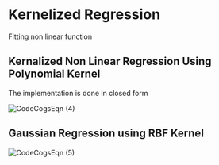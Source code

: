 # Kernelized Regression
Fitting non linear function

## Kernalized Non Linear Regression Using Polynomial Kernel
The implementation is done in closed form

![CodeCogsEqn (4)](https://user-images.githubusercontent.com/24665570/90977329-2fd0f300-e562-11ea-9eda-63472a422274.png)
 
 ## Gaussian Regression using RBF Kernel
 ![CodeCogsEqn (5)](https://user-images.githubusercontent.com/24665570/93413445-ec497a80-f8bc-11ea-8a2a-130033a999d0.png)
